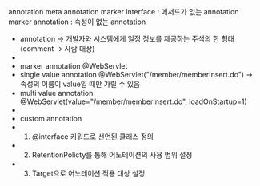 annotation
meta annotation
marker interface : 메서드가 없는 annotation
marker annotation : 속성이 없는 annotation

 * annotation -> 개발자와 시스템에게 일정 정보를 제공하는 주석의 한 형태(comment -> 사람 대상)
 * 
 * marker annotation @WebServlet
 * single value annotation @WebServlet("/member/memberInsert.do") -> 속성의 이름이 value일 때만 가릴 수 있음
 * multi value annotation @WebServlet(value="/member/memberInsert.do", loadOnStartup=1)
 * 
 * custom annotation
 * 1. @interface 키워드로 선언된 클래스 정의
 * 2. RetentionPolicty를 통해 어노테이션의 사용 범위 설정
 * 3. Target으로 어노테이션 적용 대상 설정

